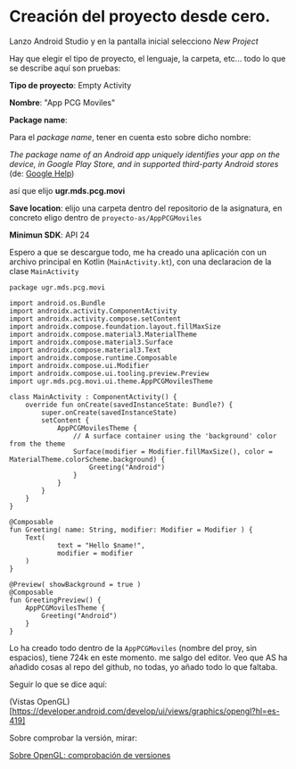 

# Creación del proyecto desde cero.



Lanzo Android Studio y en la pantalla inicial selecciono _New Project_

Hay que elegir el tipo de proyecto, el lenguaje, la carpeta, etc... todo lo que se describe aquí son pruebas:


**Tipo de proyecto**: Empty Activity

**Nombre**: "App PCG Moviles"

**Package name**:

Para el _package name_, tener en cuenta esto sobre dicho nombre: 

_The package name of an Android app uniquely identifies your app on the device, in Google Play Store, and in supported third-party Android stores_ (de: [Google Help](https://support.google.com/admob/answer/9972781))

así que elijo **ugr.mds.pcg.movi**


**Save location**:  elijo una carpeta dentro del repositorio de la asignatura, en concreto eligo dentro de `proyecto-as/AppPCGMoviles`

**Minimun SDK**: API 24

Espero a que se descargue todo, me ha creado una aplicación con un archivo principal en Kotlin (`MainActivity.kt`), con una declaracion de la clase `MainActivity`


``` 
package ugr.mds.pcg.movi

import android.os.Bundle
import androidx.activity.ComponentActivity
import androidx.activity.compose.setContent
import androidx.compose.foundation.layout.fillMaxSize
import androidx.compose.material3.MaterialTheme
import androidx.compose.material3.Surface
import androidx.compose.material3.Text
import androidx.compose.runtime.Composable
import androidx.compose.ui.Modifier
import androidx.compose.ui.tooling.preview.Preview
import ugr.mds.pcg.movi.ui.theme.AppPCGMovilesTheme

class MainActivity : ComponentActivity() {
    override fun onCreate(savedInstanceState: Bundle?) {
        super.onCreate(savedInstanceState)
        setContent {
            AppPCGMovilesTheme {
                // A surface container using the 'background' color from the theme
                Surface(modifier = Modifier.fillMaxSize(), color = MaterialTheme.colorScheme.background) {
                    Greeting("Android")
                }
            }
        }
    }
}

@Composable
fun Greeting( name: String, modifier: Modifier = Modifier ) {
    Text(
            text = "Hello $name!",
            modifier = modifier
    )
}

@Preview( showBackground = true )
@Composable
fun GreetingPreview() {
    AppPCGMovilesTheme {
        Greeting("Android")
    }
}
``` 

Lo ha creado todo dentro de la `AppPCGMoviles` (nombre del proy, sin espacios), tiene 724k en este momento. me salgo del editor. Veo que AS ha añadido cosas al repo del github, no todas, yo añado todo lo que faltaba.



Seguir lo que se dice aquí:

(Vistas OpenGL)[https://developer.android.com/develop/ui/views/graphics/opengl?hl=es-419]

Sobre comprobar la versión, mirar:

[Sobre OpenGL: comprobación de versiones](https://developer.android.com/develop/ui/views/graphics/opengl/about-opengl#version-check)


















